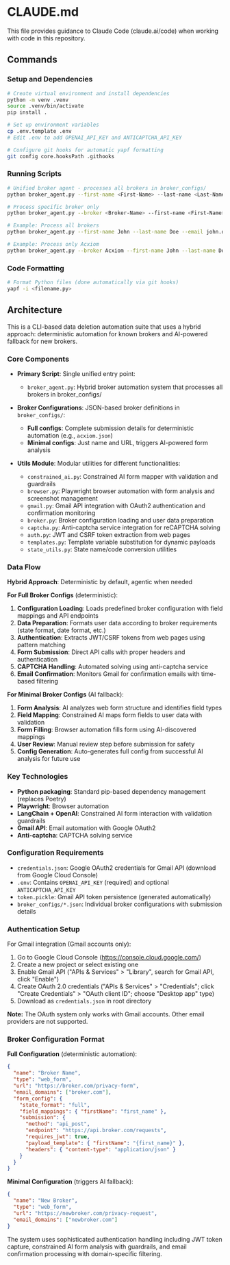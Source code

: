 # CLAUDE.md

This file provides guidance to Claude Code (claude.ai/code) when working with code in this repository.

## Commands

### Setup and Dependencies
```bash
# Create virtual environment and install dependencies
python -m venv .venv
source .venv/bin/activate
pip install .

# Set up environment variables
cp .env.template .env
# Edit .env to add OPENAI_API_KEY and ANTICAPTCHA_API_KEY

# Configure git hooks for automatic yapf formatting
git config core.hooksPath .githooks
```

### Running Scripts
```bash
# Unified broker agent - processes all brokers in broker_configs/
python broker_agent.py --first-name <First-Name> --last-name <Last-Name> --email <Your-Gmail-Address> --date-of-birth MM/DD/YYYY --address "Your Address" --city <City> --state <XX> --zip-code <XXXXX>

# Process specific broker only
python broker_agent.py --broker <Broker-Name> --first-name <First-Name> --last-name <Last-Name> --email <Your-Gmail-Address> --date-of-birth MM/DD/YYYY --address "Your Address" --city <City> --state <XX> --zip-code <XXXXX>

# Example: Process all brokers
python broker_agent.py --first-name John --last-name Doe --email john.doe@gmail.com --state CA

# Example: Process only Acxiom
python broker_agent.py --broker Acxiom --first-name John --last-name Doe --email john.doe@gmail.com --state CA
```

### Code Formatting
```bash
# Format Python files (done automatically via git hooks)
yapf -i <filename.py>
```

## Architecture

This is a CLI-based data deletion automation suite that uses a hybrid approach: deterministic automation for known brokers and AI-powered fallback for new brokers.

### Core Components

- **Primary Script**: Single unified entry point:
  - `broker_agent.py`: Hybrid broker automation system that processes all brokers in broker_configs/

- **Broker Configurations**: JSON-based broker definitions in `broker_configs/`:
  - **Full configs**: Complete submission details for deterministic automation (e.g., `acxiom.json`)
  - **Minimal configs**: Just name and URL, triggers AI-powered form analysis

- **Utils Module**: Modular utilities for different functionalities:
  - `constrained_ai.py`: Constrained AI form mapper with validation and guardrails
  - `browser.py`: Playwright browser automation with form analysis and screenshot management
  - `gmail.py`: Gmail API integration with OAuth2 authentication and confirmation monitoring
  - `broker.py`: Broker configuration loading and user data preparation
  - `captcha.py`: Anti-captcha service integration for reCAPTCHA solving
  - `auth.py`: JWT and CSRF token extraction from web pages
  - `templates.py`: Template variable substitution for dynamic payloads
  - `state_utils.py`: State name/code conversion utilities

### Data Flow

**Hybrid Approach**: Deterministic by default, agentic when needed

**For Full Broker Configs** (deterministic):
1. **Configuration Loading**: Loads predefined broker configuration with field mappings and API endpoints
2. **Data Preparation**: Formats user data according to broker requirements (state format, date format, etc.)
3. **Authentication**: Extracts JWT/CSRF tokens from web pages using pattern matching
4. **Form Submission**: Direct API calls with proper headers and authentication
5. **CAPTCHA Handling**: Automated solving using anti-captcha service
6. **Email Confirmation**: Monitors Gmail for confirmation emails with time-based filtering

**For Minimal Broker Configs** (AI fallback):
1. **Form Analysis**: AI analyzes web form structure and identifies field types
2. **Field Mapping**: Constrained AI maps form fields to user data with validation
3. **Form Filling**: Browser automation fills form using AI-discovered mappings
4. **User Review**: Manual review step before submission for safety
5. **Config Generation**: Auto-generates full config from successful AI analysis for future use

### Key Technologies

- **Python packaging**: Standard pip-based dependency management (replaces Poetry)
- **Playwright**: Browser automation
- **LangChain + OpenAI**: Constrained AI form interaction with validation guardrails
- **Gmail API**: Email automation with Google OAuth2
- **Anti-captcha**: CAPTCHA solving service

### Configuration Requirements

- `credentials.json`: Google OAuth2 credentials for Gmail API (download from Google Cloud Console)
- `.env`: Contains `OPENAI_API_KEY` (required) and optional `ANTICAPTCHA_API_KEY`
- `token.pickle`: Gmail API token persistence (generated automatically)
- `broker_configs/*.json`: Individual broker configurations with submission details

### Authentication Setup

For Gmail integration (Gmail accounts only):
1. Go to Google Cloud Console (https://console.cloud.google.com/)
2. Create a new project or select existing one
3. Enable Gmail API ("APIs & Services" > "Library", search for Gmail API, click "Enable")
4. Create OAuth 2.0 credentials ("APIs & Services" > "Credentials"; click "Create Credentials" > "OAuth client ID"; choose "Desktop app" type)
5. Download as `credentials.json` in root directory

**Note:** The OAuth system only works with Gmail accounts. Other email providers are not supported.

### Broker Configuration Format

**Full Configuration** (deterministic automation):
```json
{
  "name": "Broker Name",
  "type": "web_form",
  "url": "https://broker.com/privacy-form",
  "email_domains": ["broker.com"],
  "form_config": {
    "state_format": "full",
    "field_mappings": { "firstName": "first_name" },
    "submission": {
      "method": "api_post",
      "endpoint": "https://api.broker.com/requests",
      "requires_jwt": true,
      "payload_template": { "firstName": "{first_name}" },
      "headers": { "content-type": "application/json" }
    }
  }
}
```

**Minimal Configuration** (triggers AI fallback):
```json
{
  "name": "New Broker",
  "type": "web_form",
  "url": "https://newbroker.com/privacy-request",
  "email_domains": ["newbroker.com"]
}
```

The system uses sophisticated authentication handling including JWT token capture, constrained AI form analysis with guardrails, and email confirmation processing with domain-specific filtering.